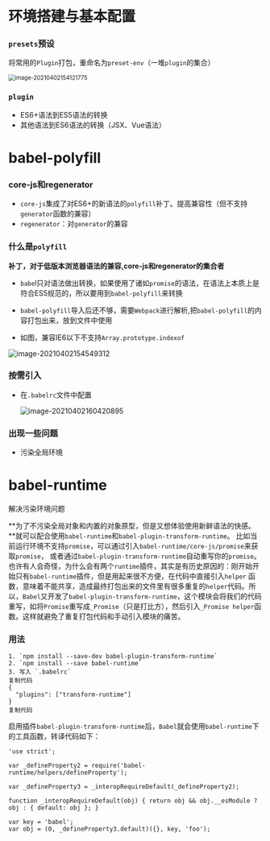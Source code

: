 # 环境搭建与基本配置

### `presets`预设

将常用的`Plugin`打包，重命名为`preset-env`（一堆`plugin`的集合）

<img src="C:\Users\DELL\AppData\Roaming\Typora\typora-user-images\image-20210402154121775.png" alt="image-20210402154121775" style="zoom: 80%;" />

### `plugin`

* ES6+语法到ES5语法的转换
* 其他语法到ES6语法的转换（JSX、Vue语法）

# babel-polyfill

### core-js和regenerator

* `core-js`集成了对ES6+的新语法的`polyfill`补丁。提高兼容性（但不支持`generator`函数的兼容）
* `regenerator`：对`generator`的兼容

### 什么是`polyfill`

**补丁，对于低版本浏览器语法的兼容,core-js和regenerator的集合者**

* `babe`l只对语法做出转换，如果使用了诸如`promise`的语法，在语法上本质上是符合ES5规范的，所以要用到`babel-polyfill`来转换
* `babel-polyfill`导入后还不够，需要`Webpack`进行解析,把`babel-polyfill`的内容打包出来，放到文件中使用

* 如图，兼容IE6以下不支持`Array.prototype.indexof`

![image-20210402154549312](C:\Users\DELL\AppData\Roaming\Typora\typora-user-images\image-20210402154549312.png)

### 按需引入

* 在`.babelrc`文件中配置

  ![image-20210402160420895](C:\Users\DELL\AppData\Roaming\Typora\typora-user-images\image-20210402160420895.png)

### 出现一些问题

* 污染全局环境

# babel-runtime

解决污染环境问题

**为了不污染全局对象和内置的对象原型，但是又想体验使用新鲜语法的快感。**就可以配合使用`babel-runtime`和`babel-plugin-transform-runtime`。 比如当前运行环境不支持`promise`，可以通过引入`babel-runtime/core-js/promise`来获取`promise`， 或者通过`babel-plugin-transform-runtime`自动重写你的`promise`。也许有人会奇怪，为什么会有两个`runtime`插件，其实是有历史原因的：刚开始开始只有`babel-runtime`插件，但是用起来很不方便，在代码中直接引入`helper` 函数，意味着不能共享，造成最终打包出来的文件里有很多重复的`helper`代码。所以，`Babel`又开发了`babel-plugin-transform-runtime`，这个模块会将我们的代码重写，如将`Promise`重写成`_Promise`（只是打比方），然后引入`_Promise helper`函数。这样就避免了重复打包代码和手动引入模块的痛苦。

### 用法

```
1. `npm install --save-dev babel-plugin-transform-runtime`
2. `npm install --save babel-runtime`
3. 写入 `.babelrc`
复制代码
{
  "plugins": ["transform-runtime"]
}
复制代码
```

启用插件`babel-plugin-transform-runtime`后，`Babel`就会使用`babel-runtime`下的工具函数，转译代码如下：

```
'use strict';

var _defineProperty2 = require('babel-runtime/helpers/defineProperty');

var _defineProperty3 = _interopRequireDefault(_defineProperty2);

function _interopRequireDefault(obj) { return obj && obj.__esModule ? obj : { default: obj }; }

var key = 'babel';
var obj = (0, _defineProperty3.default)({}, key, 'foo');
```